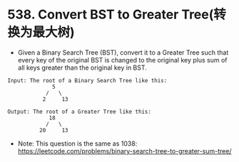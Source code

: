 # 538. Convert BST to Greater Tree(转换为最大树)
* Given a Binary Search Tree (BST), convert it to a Greater Tree such that every key of the original BST is changed to the original key plus sum of all keys greater than the original key in BST.
```text
Input: The root of a Binary Search Tree like this:
              5
            /   \
           2     13

Output: The root of a Greater Tree like this:
             18
            /   \
          20     13
```
* Note: This question is the same as 1038: https://leetcode.com/problems/binary-search-tree-to-greater-sum-tree/